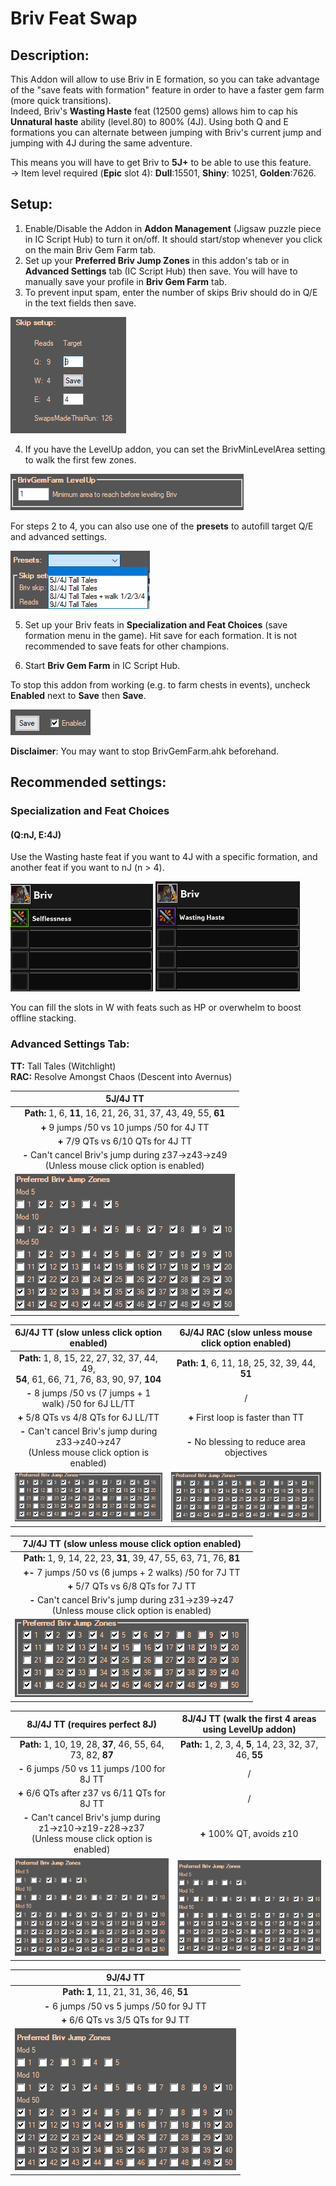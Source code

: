 # Briv Feat Swap

## Description:
This Addon will allow to use Briv in E formation, so you can take advantage of the "save feats with formation" feature in order to have a faster gem farm (more quick transitions).  
Indeed, Briv's **Wasting Haste** feat (12500 gems) allows him to cap his **Unnatural haste** ability (level.80) to 800% (4J).
Using both Q and E formations you can alternate between jumping with Briv's current jump and jumping with 4J during the same adventure.  

This means you will have to get Briv to **5J+** to be able to use this feature.  
-> Item level required (**Epic** slot 4): **Dull**:15501, **Shiny**: 10251, **Golden**:7626.

## Setup:
1. Enable/Disable the Addon in **Addon Management** (Jigsaw puzzle piece in IC Script Hub) to turn it on/off. It should start/stop whenever you click on the main Briv Gem Farm tab.
2. Set up your **Preferred Briv Jump Zones** in this addon's tab or in **Advanced Settings** tab (IC Script Hub) then save.
You will have to manually save your profile in **Briv Gem Farm** tab.
3. To prevent input spam, enter the number of skips Briv should do in Q/E in the text fields then save.

![settings](Images/target_settings.png)

4. If you have the LevelUp addon, you can set the BrivMinLevelArea setting to walk the first few zones.

![levelup](Images/levelup_settings.png)

For steps 2 to 4, you can also use one of the **presets** to autofill target Q/E and advanced settings.

![presets](Images/presets.png) 

5. Set up your Briv feats in **Specialization and Feat Choices** (save formation menu in the game).
Hit save for each formation. It is not recommended to save feats for other champions.

6. Start **Briv Gem Farm** in IC Script Hub.

To stop this addon from working (e.g. to farm chests in events), uncheck **Enabled** next to **Save** then **Save**.

![enable](Images/save_enabled.png) 

**Disclaimer**: You may want to stop BrivGemFarm.ahk beforehand.

## Recommended settings:
### Specialization and Feat Choices
#### (Q:nJ, E:4J)

Use the Wasting haste feat if you want to 4J with a specific formation, and another feat if you want to nJ (n > 4).

![Q](Images/example_briv_q.png)   ![E](Images/example_briv_e.png)

You can fill the slots in W with feats such as HP or overwhelm to boost offline stacking.

### Advanced Settings Tab:

**TT:** Tall Tales (Witchlight)<br>
**RAC:** Resolve Amongst Chaos (Descent into Avernus)

|                                          **5J/4J TT**                                           |
|:-----------------------------------------------------------------------------------------------:|
|                 **Path:** 1, 6, **11**, 16, 21, 26, 31, 37, 43, 49, 55, **61**                  |
|                           **+** 9 jumps /50 vs 10 jumps /50 for 4J TT                           |
|                             **+**     7/9 QTs vs 6/10 QTs for 4J TT                             |
| **-** Can't cancel Briv's jump during z37->z43->z49<br/> (Unless mouse click option is enabled) |
|                                  ![](Images/5-4j_tt_setup.png)                                  |   

|                        **6J/4J TT (slow unless click option enabled)**                         | **6J/4J RAC (slow unless mouse click option enabled)** |
|:----------------------------------------------------------------------------------------------:|:------------------------------------------------------:|
|  **Path:** 1, 8, 15, 22, 27, 32, 37, 44, 49,<br/> **54**, 61, 66, 71, 76, 83, 90, 97, **104**  |   **Path:** **1**, 6, 11, 18, 25, 32, 39, 44, **51**   |
|                    **-** 8 jumps /50 vs (7 jumps + 1 walk) /50 for 6J LL/TT                    |                           /                            |
|                             **+** 5/8 QTs vs 4/8 QTs for 6J LL/TT                              |           **+** First loop is faster than TT           |
| **-** Can't cancel Briv's jump during z33->z40->z47<br/>(Unless mouse click option is enabled) |      **-** No blessing to reduce area objectives       |
|                                 ![](Images/6-4j_tt_setup.png)                                  |             ![](Images/6-4j_rac_setup.png)             |

|                     **7J/4J TT (slow unless mouse click option enabled)**                      |
|:----------------------------------------------------------------------------------------------:|
|               **Path:** 1, 9, 14, 22, 23, **31**, 39, 47, 55, 63, 71, 76, **81**               |
|                    **+-** 7 jumps /50 vs (6 jumps + 2 walks) /50 for 7J TT                     |
|                               **+** 5/7 QTs vs 6/8 QTs for 7J TT                               |
| **-** Can't cancel Briv's jump during z31->z39->z47<br/>(Unless mouse click option is enabled) |
|                                 ![](Images/7-4j_tt_setup.png)                                  |   

|                                   **8J/4J TT (requires perfect 8J)**                                   | **8J/4J TT (walk the first 4 areas using LevelUp addon)** |
|:------------------------------------------------------------------------------------------------------:|:---------------------------------------------------------:|
|                      **Path:** 1, 10, 19, 28, **37**, 46, 55, 64, 73, 82, **87**                       |  **Path:** 1, 2, 3, 4, **5**, 14, 23, 32, 37, 46, **55**  |
|                              **-** 6 jumps /50 vs 11 jumps /100 for 8J TT                              |                             /                             |
|                             **+** 6/6 QTs after z37 vs 6/11 QTs for 8J TT                              |                             /                             |
| **-** Can't cancel Briv's jump during z1->z10->z19-z28->z37<br/>(Unless mouse click option is enabled) |                 **+** 100% QT, avoids z10                 |
|                                     ![](Images/8-4j_tt_setup.png)                                      |          ![](Images/8-4j_tt_setup_enhanced.png)           |


|                **9J/4J TT**                 |
|:-------------------------------------------:|
| **Path:** **1**, 11, 21, 31, 36, 46, **51** |
| **-** 6 jumps /50 vs 5 jumps /50 for 9J TT  |
|     **+** 6/6 QTs vs 3/5 QTs for 9J TT      |
|        ![](Images/9-4j_tt_setup.png)        |   
